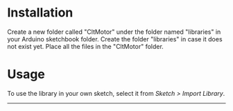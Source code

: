 # Installation #
Create a new folder called "CltMotor" under the folder named "libraries" in your Arduino sketchbook folder.
Create the folder "libraries" in case it does not exist yet. Place all the files in the "CltMotor" folder.

# Usage #
To use the library in your own sketch, select it from *Sketch > Import Library*.

-------------------------------------------------------------------------------------------------------------------
